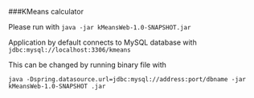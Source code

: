 ###KMeans calculator

Please run with `java -jar kMeansWeb-1.0-SNAPSHOT.jar`

Application by default connects to MySQL database with `jdbc:mysql://localhost:3306/kmeans`

This can be changed by running binary file with 

`java -Dspring.datasource.url=jdbc:mysql://address:port/dbname -jar kMeansWeb-1.0-SNAPSHOT
.jar`